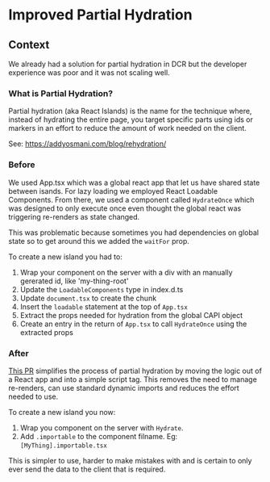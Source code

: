 # Improved Partial Hydration

## Context

We already had a solution for partial hydration in DCR but the developer experience was poor and it was not scaling well.

### What is Partial Hydration?

Partial hydration (aka React Islands) is the name for the technique where, instead of hydrating the entire page, you target specific parts using ids or markers in an effort to reduce the amount of work needed on the client.

See: https://addyosmani.com/blog/rehydration/

### Before

We used App.tsx which was a global react app that let us have shared state between isands. For lazy loading we employed React Loadable Components. From there, we used a component called `HydrateOnce` which was designed to only execute once even thought the global react was triggering re-renders as state changed.

This was problematic because sometimes you had dependencies on global state so to get around this we added the `waitFor` prop.

To create a new island you had to:

1. Wrap your component on the server with a div with an manually gererated id, like 'my-thing-root'
2. Update the `LoadableComponents` type in index.d.ts
3. Update `document.tsx` to create the chunk
4. Insert the `loadable` statement at the top of `App.tsx`
5. Extract the props needed for hydration from the global CAPI object
6. Create an entry in the return of `App.tsx` to call `HydrateOnce` using the extracted props

### After

[This PR](https://github.com/guardian/dotcom-rendering/pull/3629) simplifies the process of partial hydration by moving the logic out of a React app and into a simple script tag. This removes the need to manage re-renders, can use standard dynamic imports and reduces the effort needed to use.

To create a new island you now:

1. Wrap you component on the server with `Hydrate`.
2. Add `.importable` to the component filname. Eg: `[MyThing].importable.tsx`

This is simpler to use, harder to make mistakes with and is certain to only ever send the data to the client that is required.
